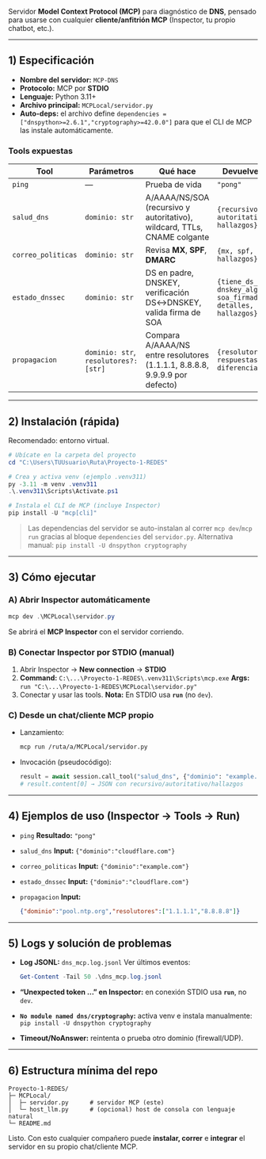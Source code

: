 Servidor **Model Context Protocol (MCP)** para diagnóstico de **DNS**, pensado para usarse con cualquier **cliente/anfitrión MCP** (Inspector, tu propio chatbot, etc.).

---

## 1) Especificación

* **Nombre del servidor:** `MCP-DNS`
* **Protocolo:** MCP por **STDIO**
* **Lenguaje:** Python 3.11+
* **Archivo principal:** `MCPLocal/servidor.py`
* **Auto-deps:** el archivo define
  `dependencies = ["dnspython>=2.6.1","cryptography>=42.0.0"]`
  para que el CLI de MCP las instale automáticamente.

### Tools expuestas

| Tool               | Parámetros                            | Qué hace                                                                    | Devuelve (JSON)                                                                   |
| ------------------ | ------------------------------------- | --------------------------------------------------------------------------- | --------------------------------------------------------------------------------- |
| `ping`             | —                                     | Prueba de vida                                                              | `"pong"`                                                                          |
| `salud_dns`        | `dominio: str`                        | A/AAAA/NS/SOA (recursivo y autoritativo), wildcard, TTLs, CNAME colgante    | `{recursivo, autoritativo, hallazgos}`                                            |
| `correo_politicas` | `dominio: str`                        | Revisa **MX**, **SPF**, **DMARC**                                           | `{mx, spf, dmarc, hallazgos}`                                                     |
| `estado_dnssec`    | `dominio: str`                        | DS en padre, DNSKEY, verificación DS↔DNSKEY, valida firma de SOA            | `{tiene_ds_en_padre, dnskey_algoritmos, soa_firmada_valida, detalles, hallazgos}` |
| `propagacion`      | `dominio: str`, `resolutores?: [str]` | Compara A/AAAA/NS entre resolutores (1.1.1.1, 8.8.8.8, 9.9.9.9 por defecto) | `{resolutores, respuestas, diferencias}`                                          |

---

## 2) Instalación (rápida)

Recomendado: entorno virtual.

```powershell
# Ubícate en la carpeta del proyecto
cd "C:\Users\TUUsuario\Ruta\Proyecto-1-REDES"

# Crea y activa venv (ejemplo .venv311)
py -3.11 -m venv .venv311
.\.venv311\Scripts\Activate.ps1

# Instala el CLI de MCP (incluye Inspector)
pip install -U "mcp[cli]"
```

> Las dependencias del servidor se auto-instalan al correr `mcp dev`/`mcp run` gracias al bloque `dependencies` del `servidor.py`.
> Alternativa manual: `pip install -U dnspython cryptography`

---

## 3) Cómo ejecutar

### A) Abrir Inspector automáticamente

```powershell
mcp dev .\MCPLocal\servidor.py
```

Se abrirá el **MCP Inspector** con el servidor corriendo.

### B) Conectar Inspector por STDIO (manual)

1. Abrir Inspector → **New connection** → **STDIO**
2. **Command:** `C:\...\Proyecto-1-REDES\.venv311\Scripts\mcp.exe`
   **Args:** `run "C:\...\Proyecto-1-REDES\MCPLocal\servidor.py"`
3. Conectar y usar las tools.
   **Nota:** En STDIO usa **`run`** (no `dev`).

### C) Desde un chat/cliente MCP propio

* Lanzamiento:

  ```bash
  mcp run /ruta/a/MCPLocal/servidor.py
  ```
* Invocación (pseudocódigo):

  ```python
  result = await session.call_tool("salud_dns", {"dominio": "example.com"})
  # result.content[0] → JSON con recursivo/autoritativo/hallazgos
  ```

---

## 4) Ejemplos de uso (Inspector → Tools → Run)

* `ping`
  **Resultado:** `"pong"`

* `salud_dns`
  **Input:** `{"dominio":"cloudflare.com"}`

* `correo_politicas`
  **Input:** `{"dominio":"example.com"}`

* `estado_dnssec`
  **Input:** `{"dominio":"cloudflare.com"}`

* `propagacion`
  **Input:**

  ```json
  {"dominio":"pool.ntp.org","resolutores":["1.1.1.1","8.8.8.8"]}
  ```

---

## 5) Logs y solución de problemas

* **Log JSONL:** `dns_mcp.log.jsonl`
  Ver últimos eventos:

  ```powershell
  Get-Content -Tail 50 .\dns_mcp.log.jsonl
  ```
* **“Unexpected token …” en Inspector:** en conexión STDIO usa **`run`**, no `dev`.
* **`No module named dns/cryptography`:** activa venv e instala manualmente:
  `pip install -U dnspython cryptography`
* **Timeout/NoAnswer:** reintenta o prueba otro dominio (firewall/UDP).

---

## 6) Estructura mínima del repo

```
Proyecto-1-REDES/
├─ MCPLocal/
│  ├─ servidor.py      # servidor MCP (este)
│  └─ host_llm.py      # (opcional) host de consola con lenguaje natural
└─ README.md
```

Listo. Con esto cualquier compañero puede **instalar, correr** e **integrar** el servidor en su propio chat/cliente MCP.
